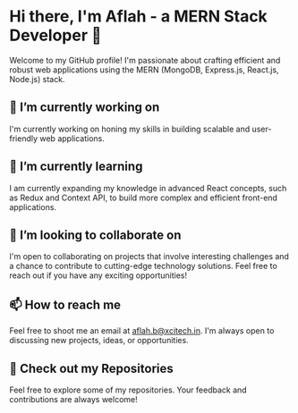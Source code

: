 # Hi there, I'm Aflah - a MERN Stack Developer 👋

Welcome to my GitHub profile! I'm passionate about crafting efficient and robust web applications using the MERN (MongoDB, Express.js, React.js, Node.js) stack.

## 🔭 I’m currently working on

I'm currently working on honing my skills in building scalable and user-friendly web applications.

## 🌱 I’m currently learning

I am currently expanding my knowledge in advanced React concepts, such as Redux and Context API, to build more complex and efficient front-end applications.

## 👯 I’m looking to collaborate on

I'm open to collaborating on projects that involve interesting challenges and a chance to contribute to cutting-edge technology solutions. Feel free to reach out if you have any exciting opportunities!

## 📫 How to reach me

Feel free to shoot me an email at aflah.b@xcitech.in. I'm always open to discussing new projects, ideas, or opportunities.

## 🚀 Check out my Repositories

Feel free to explore some of my repositories. Your feedback and contributions are always welcome!

<!---
Aflah-xcitech/Aflah-xcitech is a ✨ special ✨ repository because its `README.md` (this file) appears on your GitHub profile.
You can click the Preview link to take a look at your changes.
--->
